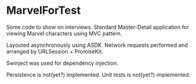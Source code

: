 # MarvelForTest

Some code to show on interviews.
Standard Master-Detail application for viewing Marvel characters using MVC pattern.

Layouted asynchronously using ASDK.
Network requests performed and arranged by URLSession + PromiseKit.

Swinject was used for dependency injection.

Persistence is not(yet?) implemented.
Unit tests is not(yet?) implemented.
